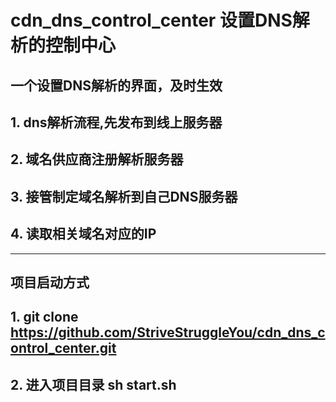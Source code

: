# cdn_dns_control_center 设置DNS解析的控制中心

## 一个设置DNS解析的界面，及时生效

## 1. dns解析流程,先发布到线上服务器

## 2. 域名供应商注册解析服务器

## 3. 接管制定域名解析到自己DNS服务器

## 4. 读取相关域名对应的IP

---------

## 项目启动方式

## 1. git clone https://github.com/StriveStruggleYou/cdn_dns_control_center.git

## 2. 进入项目目录  sh start.sh